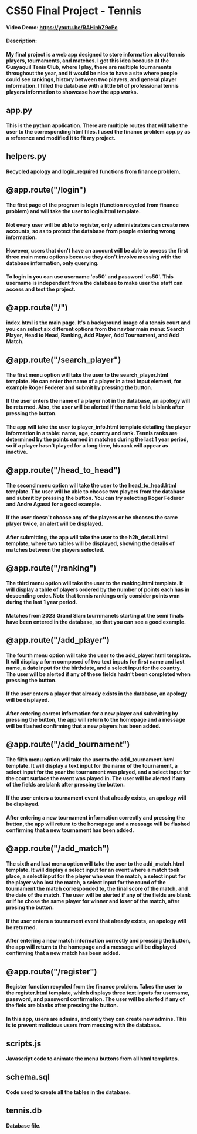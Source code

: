 # CS50 Final Project - Tennis
#### Video Demo:  <https://youtu.be/RAHinhZ9cPc>
#### Description:

#### My final project is a web app designed to store information about tennis players, tournaments, and matches. I got this idea because at the Guayaquil Tenis Club, where I play, there are multiple tournaments throughout the year, and it would be nice to have a site where people could see rankings, history between two players, and general player information. I filled the database with a little bit of professional tennis players information to showcase how the app works.

## app.py
#### This is the python application. There are multiple routes that will take the user to the corresponding html files. I used the finance problem app.py as a reference and modified it to fit my project.

## helpers.py
#### Recycled apology and login_required functions from finance problem.

## @app.route("/login")
#### The first page of the program is login (function recycled from finance problem) and will take the user to login.html template.
#### Not every user will be able to register, only administrators can create new accounts, so as to protect the database from people entering wrong information.
#### However, users that don't have an account will be able to access the first three main menu options because they don't involve messing with the database information, only querying.
#### To login in you can use username 'cs50' and password 'cs50'. This username is independent from the database to make user the staff can access and test the project.

## @app.route("/")
#### index.html is the main page. It's a background image of a tennis court and you can select six different options from the navbar main menu: Search Player, Head to Head, Ranking, Add Player, Add Tournament, and Add Match.

## @app.route("/search_player")
#### The first menu option will take the user to the search_player.html template. He can enter the name of a player in a text input element, for example Roger Federer and submit by pressing the button.
#### If the user enters the name of a player not in the database, an apology will be returned. Also, the user will be alerted if the name field is blank after pressing the button.
#### The app will take the user to player_info.html template detailing the player information in a table: name, age, country and rank. Tennis ranks are determined by the points earned in matches during the last 1 year period, so if a player hasn't played for a long time, his rank will appear as inactive.

## @app.route("/head_to_head")
#### The second menu option will take the user to the head_to_head.html template. The user will be able to choose two players from the database and submit by pressing the button. You can try selecting Roger Federer and Andre Agassi for a good example.
#### If the user doesn't choose any of the players or he chooses the same player twice, an alert will be displayed.
#### After submitting, the app will take the user to the h2h_detail.html template, where two tables will be displayed, showing the details of matches between the players selected.

## @app.route("/ranking")
#### The third menu option will take the user to the ranking.html template. It will display a table of players ordered by the number of points each has in descending order. Note that tennis rankings only consider points won during the last 1 year period.
#### Matches from 2023 Grand Slam tournmanets starting at the semi finals have been entered in the database, so that you can see a good example.

## @app.route("/add_player")
#### The fourth menu option will take the user to the add_player.html template. It will display a form composed of two text inputs for first name and last name, a date input for the birthdate, and a select input for the country. The user will be alerted if any of these fields hadn't been completed when pressing the button.
#### If the user enters a player that already exists in the database, an apology will be displayed.
#### After entering correct information for a new player and submitting by pressing the button, the app will return to the homepage and a message will be flashed confirming that a new players has been added.

## @app.route("/add_tournament")
#### The fifth menu option will take the user to the add_tournament.html template. It will display a text input for the name of the tournament, a select input for the year the tournament was played, and a select input for the court surface the event was played in. The user will be alerted if any of the fields are blank after pressing the button.
#### If the user enters a tournament event that already exists, an apology will be displayed.
#### After entering a new tournament information correctly and pressing the button, the app will return to the homepage and a message will be flashed confirming that a new tournament has been added.

## @app.route("/add_match")
#### The sixth and last menu option will take the user to the add_match.html template. It will display a select input for an event where a match took place, a select input for the player who won the match, a select input for the player who lost the match, a select input for the round of the tournament the match corresponded to, the final score of the match, and the date of the match. The user will be alerted if any of the fields are blank or if he chose the same player for winner and loser of the match, after presing the button.
#### If the user enters a tournament event that already exists, an apology will be returned.
#### After entering a new match information correctly and pressing the button, the app will return to the homepage and a message will be displayed confirming that a new match has been added.

## @app.route("/register")
#### Register function recycled from the finance problem. Takes the user to the register.html template, which displays three text inputs for username, password, and password confirmation. The user will be alerted if any of the fiels are blanks after pressing the button.
#### In this app, users are admins, and only they can create new admins. This is to prevent malicious users from messing with the database.

## scripts.js
#### Javascript code to animate the menu buttons from all html templates.

## schema.sql
#### Code used to create all the tables in the database.

## tennis.db
#### Database file.